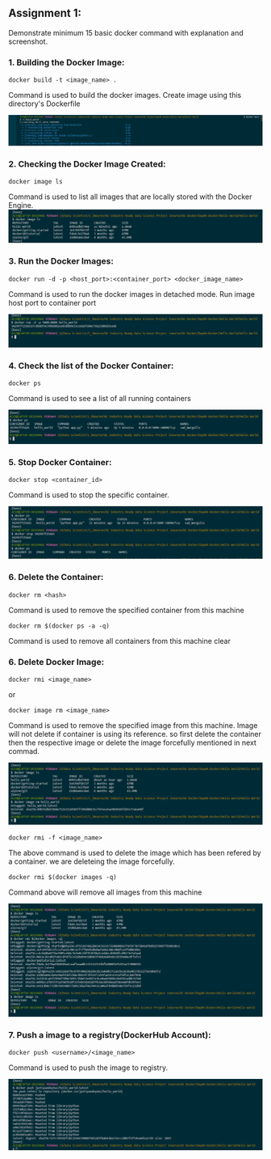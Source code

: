 ## Assignment 1:

Demonstrate minimum 15 basic docker command with explanation and screenshot.


### 1. Building the Docker Image:

```
docker build -t <image_name> .
```

Command is used to build the docker images. Create image using this directory's Dockerfile

![image](https://github.com/JyotiPandey111/Industry-Ready-Projects-Tasks/blob/bb60f34b4258015888f67c155d32fbe1403e59ac/dockercontent/building%20image.png)

### 2. Checking  the Docker Image Created:

```
docker image ls
```

Command is used to list all images that are locally stored with the Docker Engine.
![image](https://github.com/JyotiPandey111/Industry-Ready-Projects-Tasks/blob/dc96e5d92831d2597dc5a2a99a283316b5855da1/dockercontent/02%20list%20images.png)


### 3. Run the Docker Images:

```
docker run -d -p <host_port>:<container_port> <docker_image_name>
```

Command is used to run the docker images in detached mode. Run image host port to container port


![image](https://github.com/JyotiPandey111/Industry-Ready-Projects-Tasks/blob/43cbc17fc43d2cc317a8cb992825b51a4740c582/dockercontent/03%20run%20image.png)

### 4. Check the list of the Docker Container:

```
docker ps
```

Command is used to  see a list of all running containers

![image](https://github.com/JyotiPandey111/Industry-Ready-Projects-Tasks/blob/b9343fb28e1b7622e235e305068f01f1ce505f1a/dockercontent/04%20check%20containers.png)


### 5. Stop Docker Container:

```
docker stop <container_id>
```

Command is used to stop the specific container.


![image](https://github.com/JyotiPandey111/Industry-Ready-Projects-Tasks/blob/4311c9ac40d4b0c3efeab87f1c1dbbcce7954a92/dockercontent/05%20stop%20docker.png)


### 6. Delete the Container:

```
docker rm <hash> 
```
Command is used to remove the specified container from this machine


```
docker rm $(docker ps -a -q)

```
Command is used to remove all containers from this machine
clear



### 6. Delete Docker Image:

```
docker rmi <image_name>
```
or 
```
docker image rm <image_name>
```
Command is used to remove the specified image from this machine. Image will not delete if container is using its reference. so first delete the container then the respective image or delete the image forcefully mentioned in next commad.

![image](https://github.com/JyotiPandey111/Industry-Ready-Projects-Tasks/blob/015bcf7a4a8130c7c4ee866eb7336cfdb88defa7/dockercontent/06%20delete%20image.png)

```
docker rmi -f <image_name>
```
The above command is used to delete the image which has been refered by a container. we are deleteing the image forcefully. 


```
docker rmi $(docker images -q)
```
Command above will remove all images from this machine

![image](https://github.com/JyotiPandey111/Industry-Ready-Projects-Tasks/blob/37f1cdf801d6262d17e9a956724a7c4041bbdf16/dockercontent/07%20delete%20all%20image.png)




### 7. Push a image to a registry(DockerHub Account):

```
docker push <username>/<image_name>
```

Command is used to push the image to registry.

![image](https://github.com/JyotiPandey111/Industry-Ready-Projects-Tasks/blob/664e6419511faab3a5e717a99dcd78e9e25cfc0d/dockercontent/08%20push%20image%20.png)
